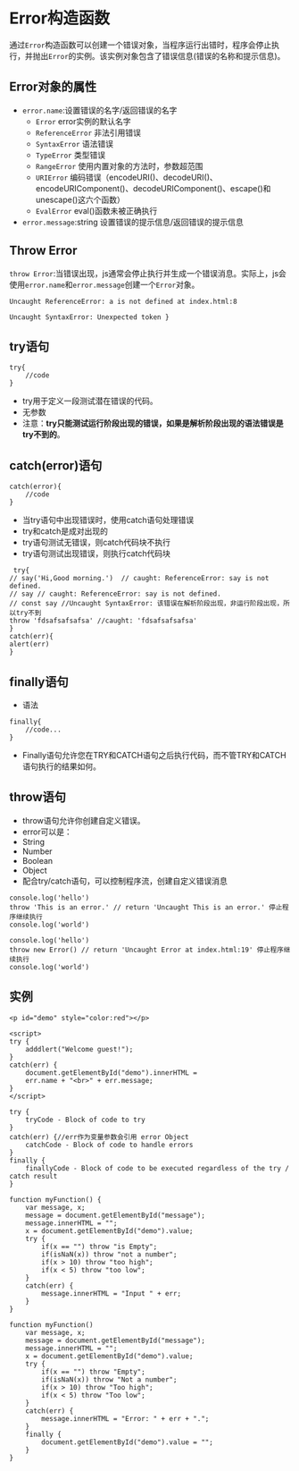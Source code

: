 # Error构造函数
通过`Error`构造函数可以创建一个错误对象，当程序运行出错时，程序会停止执行，并抛出`Error`的实例。该实例对象包含了错误信息(错误的名称和提示信息)。

## Error对象的属性
- `error.name`:设置错误的名字/返回错误的名字
    - `Error` error实例的默认名字
    - `ReferenceError` 非法引用错误
    - `SyntaxError` 语法错误
    - `TypeError` 类型错误
    - `RangeError` 使用内置对象的方法时，参数超范围
    - `URIError` 编码错误（encodeURI()、decodeURI()、encodeURIComponent()、decodeURIComponent()、escape()和unescape()这六个函数）
    - `EvalError` eval()函数未被正确执行
- `error.message`:string 设置错误的提示信息/返回错误的提示信息

## Throw Error
`throw Error`:当错误出现，js通常会停止执行并生成一个错误消息。实际上，js会使用`error.name`和`error.message`创建一个`Error`对象。
```
Uncaught ReferenceError: a is not defined at index.html:8
```
```
Uncaught SyntaxError: Unexpected token }
```

## try语句
```
try{
    //code
}
```
- try用于定义一段测试潜在错误的代码。
- 无参数
- 注意：**try只能测试运行阶段出现的错误，如果是解析阶段出现的语法错误是try不到的**。

## catch(error)语句
```
catch(error){
    //code
}
```
- 当try语句中出现错误时，使用catch语句处理错误
- try和catch是成对出现的
- try语句测试无错误，则catch代码块不执行
- try语句测试出现错误，则执行catch代码块
```
 try{
// say('Hi,Good morning.')  // caught: ReferenceError: say is not defined.
// say // caught: ReferenceError: say is not defined.
// const say //Uncaught SyntaxError: 该错误在解析阶段出现，非运行阶段出现，所以try不到
throw 'fdsafsafsafsa' //caught: 'fdsafsafsafsa'
} 
catch(err){
alert(err) 
}

```


## finally语句
- 语法
```
finally{
    //code...
}
```
- Finally语句允许您在TRY和CATCH语句之后执行代码，而不管TRY和CATCH语句执行的结果如何。

## throw语句
- throw语句允许你创建自定义错误。
- error可以是：
 - String
 - Number
 - Boolean
 - Object
- 配合try/catch语句，可以控制程序流，创建自定义错误消息
```
console.log('hello')
throw 'This is an error.' // return 'Uncaught This is an error.' 停止程序继续执行
console.log('world')
```
```
console.log('hello')
throw new Error() // return 'Uncaught Error at index.html:19' 停止程序继续执行
console.log('world')
```


## 实例
```
<p id="demo" style="color:red"></p>

<script>
try {
    adddlert("Welcome guest!");
}
catch(err) {
    document.getElementById("demo").innerHTML =
    err.name + "<br>" + err.message;
}
</script>
```




```
try {
    tryCode - Block of code to try
}
catch(err) {//err作为变量参数会引用 error Object
    catchCode - Block of code to handle errors
}
finally {
    finallyCode - Block of code to be executed regardless of the try / catch result
}
```



```
function myFunction() {
    var message, x;
    message = document.getElementById("message");
    message.innerHTML = "";
    x = document.getElementById("demo").value;
    try {
        if(x == "") throw "is Empty";
        if(isNaN(x)) throw "not a number";
        if(x > 10) throw "too high";
        if(x < 5) throw "too low";
    }
    catch(err) {
        message.innerHTML = "Input " + err;
    }
}
```

```
function myFunction()
    var message, x;
    message = document.getElementById("message");
    message.innerHTML = "";
    x = document.getElementById("demo").value;
    try {
        if(x == "") throw "Empty";
        if(isNaN(x)) throw "Not a number";
        if(x > 10) throw "Too high";
        if(x < 5) throw "Too low";
    }
    catch(err) {
        message.innerHTML = "Error: " + err + ".";
    }
    finally {
        document.getElementById("demo").value = "";
    }
}
```
